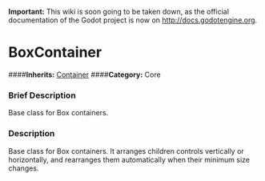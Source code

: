 **Important:** This wiki is soon going to be taken down, as the official documentation of the Godot project is now on http://docs.godotengine.org.

#  BoxContainer  
####**Inherits:** [Container](class_container)
####**Category:** Core

###  Brief Description  
Base class for Box containers.

###  Description  
Base class for Box containers. It arranges children controls vertically or horizontally, and rearranges them automatically when their minimum size changes.
